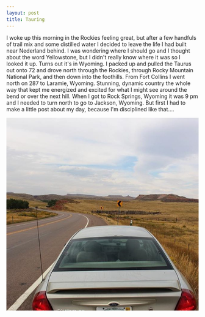 ```yaml
---
layout: post
title: Tauring
---
```

I woke up this morning in the Rockies feeling great, but after a few handfuls of trail mix and some distilled water I decided to leave the life I had built near Nederland behind. I was wondering where I should go and I thought about the word Yellowstone, but I didn't really know where it was so I looked it up. Turns out it's in Wyoming. I packed up and pulled the Taurus out onto 72 and drove north through the Rockies, through Rocky Mountain National Park, and then down into the foothills. From Fort Collins I went north on 287 to Laramie, Wyoming. Stunning, dynamic country the whole way that kept me energized and excited for what I might see around the bend or over the next hill. When I got to Rock Springs, Wyoming it was 9 pm and I needed to turn north to go to Jackson, Wyoming. But first I had to make a little post about my day, because I'm disciplined like that....

![Tauring](/images/tauring.jpg)
